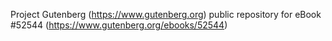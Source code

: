 Project Gutenberg (https://www.gutenberg.org) public repository for
eBook #52544 (https://www.gutenberg.org/ebooks/52544)
